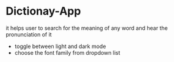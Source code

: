 # Dictionay-App
it helps user to search for the meaning of any word and hear the pronunciation of it 
- toggle between light and dark mode 
- choose the font family from dropdown list
